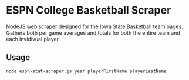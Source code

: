 # ESPN College Basketball Scraper

NodeJS web scraper designed for the Iowa State Basketball team pages.  Gathers both per game averages and totals for both the entire team and each invidivual player.

## Usage
```shell
node espn-stat-scraper.js year playerFirstName playerLastName
```



